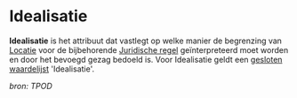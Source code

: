 # Idealisatie

**Idealisatie** is het attribuut dat vastlegt op welke manier de begrenzing van [Locatie](#begrip-locatie) voor de bijbehorende [Juridische regel](#begrip-juridische-regel) geïnterpreteerd moet worden en door het bevoegd gezag bedoeld is. Voor Idealisatie geldt een [gesloten waardelijst](#begrip-gesloten-waardelijst) 'Idealisatie'.

*bron: TPOD*

